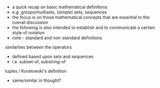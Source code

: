 
- a quick recap on basic mathematical definitions
- e.g. groups/multisets, (simple) sets, sequences
- the focus is on those mathematical concepts
  that are essential to the overall discussion
- the following is also intended to establish
  and to communicate a certain style of notation
- note - standard and non-standard definitions

similarties between the operators
- defined based upon sets and sequences
- i.e. subset-of, substring-of

tuples / Kuratowski's definition
- same/similar in thought?
